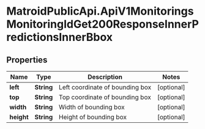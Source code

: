 # MatroidPublicApi.ApiV1MonitoringsMonitoringIdGet200ResponseInnerPredictionsInnerBbox

## Properties

Name | Type | Description | Notes
------------ | ------------- | ------------- | -------------
**left** | **String** | Left coordinate of bounding box | [optional] 
**top** | **String** | Top coordinate of bounding box | [optional] 
**width** | **String** | Width of bounding box | [optional] 
**height** | **String** | Height of bounding box | [optional] 


